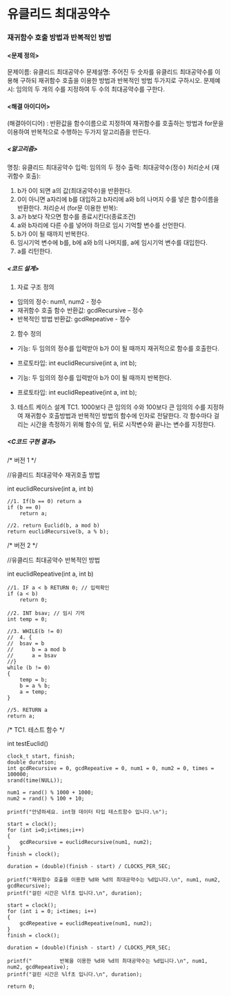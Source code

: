 # 유클리드 최대공약수
### 재귀함수 호출 방법과 반복적인 방법

#### <문제 정의>
문제이름: 유클리드 최대공약수
문제설명: 주어진 두 숫자를 유클리드 최대공약수를 이용해 구하되 재귀함수 호출을 이용한 방법과 반복적인 방법 두가지로 구하시오.
문제예시: 임의의 두 개의 수를 지정하여 두 수의 최대공약수를 구한다.

#### <해결 아이디어>
(해결아이디어) : 반환값을 함수이름으로 지정하여 재귀함수를 호출하는 방법과 for문을 이용하여 반복적으로 수행하는 두가지 알고리즘을 만든다.

##### <알고리즘>
명칭: 유클리드 최대공약수
입력: 임의의 두 정수
출력: 최대공약수(정수)
처리순서 (재귀함수 호출):
1. b가 0이 되면 a의 값(최대공약수)을 반환한다.
2. 0이 아니면 a자리에 b를 대입하고 b자리에 a와 b의 나머지 수를 넣은 함수이름을 반환한다.
처리순서 (for문 이용한 반복):
1. a가 b보다 작으면 함수를 종료시킨다(종료조건)
2. a와 b자리에 다른 수를 넣어야 하므로 임시 기억할 변수를 선언한다.
3. b가 0이 될 때까지 반복한다.
4. 임시기억 변수에 b를, b에 a와 b의 나머지를, a에 임시기억 변수를 대입한다.
5. a를 리턴한다.

##### <코드 설계>
1. 자료 구조 정의
- 임의의 정수: num1, num2 - 정수
- 재귀함수 호출 함수 반환값: gcdRecursive – 정수
- 반복적인 방법 반환값: gcdRepeative - 정수

2. 함수 정의
- 기능: 두 임의의 정수를 입력받아 b가 0이 될 때까지 재귀적으로 함수를 호출한다.
- 프로토타입: int euclidRecursive(int a, int b);

- 기능: 두 임의의 정수를 입력받아 b가 0이 될 때까지 반복한다.
- 프로토타입: int euclidRepeative(int a, int b);

3. 테스트 케이스 설계
TC1. 1000보다 큰 임의의 수와 100보다 큰 임의의 수를 지정하여 재귀함수 호출방법과 반복적인 방법의 함수에 인자로 전달한다. 각 함수마다 걸리는 시간을 측정하기 위해 함수의 앞, 뒤로 시작변수와 끝나는 변수를 지정한다.

##### <C코드 구현 결과>
/* 버전 1 */

//유클리드 최대공약수 재귀호출 방법

int euclidRecursive(int a, int b)

	//1. If(b == 0) return a
	if (b == 0)
		return a;

	//2. return Euclid(b, a mod b)
	return euclidRecursive(b, a % b);


/* 버전 2 */

//유클리드 최대공약수 반복적인 방법

int euclidRepeative(int a, int b)

	//1. IF a < b RETURN 0; // 입력확인
	if (a < b)
		return 0;

	//2. INT bsav; // 임시 기억
	int temp = 0;

	//3. WHILE(b != 0)
	//	4. {
	//	bsav = b
	//		b = a mod b
	//		a = bsav
	//}
	while (b != 0)
	{
		temp = b;
		b = a % b;
		a = temp;
	}
	
	//5. RETURN a
	return a;


/* TC1. 테스트 함수 */

int testEuclid()

	clock_t start, finish;
	double duration;
	int gcdRecursive = 0, gcdRepeative = 0, num1 = 0, num2 = 0, times = 100000;
	srand(time(NULL));

	num1 = rand() % 1000 + 1000;
	num2 = rand() % 100 + 10;

	printf("안녕하세요. int형 데이터 타입 테스트함수 입니다.\n");

	start = clock();
	for (int i=0;i<times;i++)
	{
		gcdRecursive = euclidRecursive(num1, num2);
	}
	finish = clock();

	duration = (double)(finish - start) / CLOCKS_PER_SEC;

	printf("재귀함수 호출을 이용한 %d와 %d의 최대공약수는 %d입니다.\n", num1, num2, gcdRecursive);
	printf("걸린 시간은 %lf초 입니다.\n", duration);

	start = clock();
	for (int i = 0; i<times; i++)
	{
		gcdRepeative = euclidRepeative(num1, num2);
	}
	finish = clock();

	duration = (double)(finish - start) / CLOCKS_PER_SEC;

	printf("         반복을 이용한 %d와 %d의 최대공약수는 %d입니다.\n", num1, num2, gcdRepeative);
	printf("걸린 시간은 %lf초 입니다.\n", duration);

	return 0;

